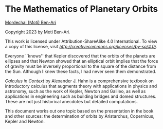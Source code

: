 # The Mathematics of Planetary Orbits

[Mordechai (Moti) Ben-Ari](https://www.weizmann.ac.il/sci-tea/benari/home)

Copyright 2023 by Moti Ben-Ari.

This work is licensed under Attribution-ShareAlike 4.0 International. To view a copy of this license, visit _http://creativecommons.org/licenses/by-sa/4.0/_.

Everyone ``knows'' that Kepler discovered that the orbits of the planets are ellipses and that Newton showed that an elliptical orbit implies that the force of gravity must be inversely proportional to the square of the distance from the Sun. Although I knew these facts, I had never seen them demonstrated.

*Calculus in Context* by Alexander J. Hahn is a comprehensive textbook on introductory calculus that augments theory with  applications in physics and astronomy, such as the work of Kepler, Newton and Galileo, as well as applications in engineering such as building bridges and domed structures. These are not just historical anecdotes but detailed computations.

This document works out one topic based on the presentation in the book and other sources: the determination of orbits by Aristarchus, Copernicus, Kepler and Newton.
